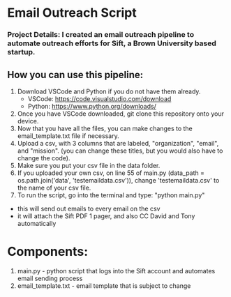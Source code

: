 # Email Outreach Script
### Project Details: I created an email outreach pipeline to automate outreach efforts for Sift, a Brown University based startup.
## How you can use this pipeline:
1. Download VSCode and Python if you do not have them already.
   - VSCode: https://code.visualstudio.com/download
   - Python: https://www.python.org/downloads/
2. Once you have VSCode downloaded, git clone this repository onto your device.
3. Now that you have all the files, you can make changes to the email_template.txt file if necessary.
4. Upload a csv, with 3 columns that are labeled, "organization", "email", and "mission". (you can change these titles, but you would also have to change the code).
5. Make sure you put your csv file in the data folder.
6. If you uploaded your own csv, on line 55 of main.py (data_path = os.path.join('data', 'testemaildata.csv')), change 'testemaildata.csv' to the name of your csv file.
7. To run the script, go into the terminal and type: "python main.py"
  - this will send out emails to every email on the csv
  - it will attach the Sift PDF 1 pager, and also CC David and Tony automatically

# Components:
1. main.py - python script that logs into the Sift account and automates email sending process
2. email_template.txt - email template that is subject to change

